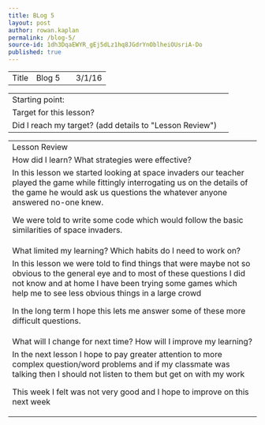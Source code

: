 ```yaml
---
title: BLog 5
layout: post
author: rowan.kaplan
permalink: /blog-5/
source-id: 1dh3DqaEWYR_gEj5dLz1hq8JGdrYnOblheiOUsriA-Do
published: true
---
```

<table>
  <tr>
    <td>Title</td>
    <td>Blog 5</td>
    <td></td>
    <td>3/1/16</td>
  </tr>
</table>


<table>
  <tr>
    <td>Starting point:</td>
    <td></td>
  </tr>
  <tr>
    <td>Target for this lesson?</td>
    <td></td>
  </tr>
  <tr>
    <td>Did I reach my target? 
(add details to "Lesson Review")</td>
    <td></td>
  </tr>
</table>


<table>
  <tr>
    <td>Lesson Review</td>
  </tr>
  <tr>
    <td>How did I learn? What strategies were effective? </td>
  </tr>
  <tr>
    <td> In this lesson we started looking at space invaders our teacher played the game while fittingly interrogating us on the details of the game he would ask us questions the whatever anyone answered no-one knew.

We were told to write some code which would follow the basic similarities of space invaders.</td>
  </tr>
  <tr>
    <td>What limited my learning? Which habits do I need to work on? </td>
  </tr>
  <tr>
    <td>In this lesson we were told to find things that were maybe not so obvious to the general eye and to most of these questions I did not know and at home I have been trying some games which help me to see less obvious things in a large crowd

In the long term I hope this lets me answer some of these more difficult questions.</td>
  </tr>
  <tr>
    <td>What will I change for next time? How will I improve my learning?</td>
  </tr>
  <tr>
    <td>In the next lesson I hope to pay greater attention to more complex question/word problems and if my classmate was talking then I should not listen to them but get on with my work

This week I felt was not very good and I hope to improve on this next week </td>
  </tr>
</table>


